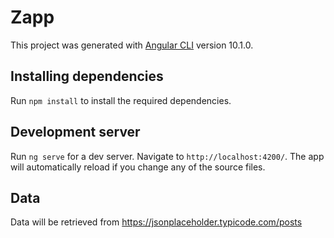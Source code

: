 # Zapp

This project was generated with [Angular CLI](https://github.com/angular/angular-cli) version 10.1.0.

## Installing dependencies

Run `npm install` to install the required dependencies.

## Development server

Run `ng serve` for a dev server. Navigate to `http://localhost:4200/`. The app will automatically reload if you change any of the source files.

## Data

Data will be retrieved from https://jsonplaceholder.typicode.com/posts

